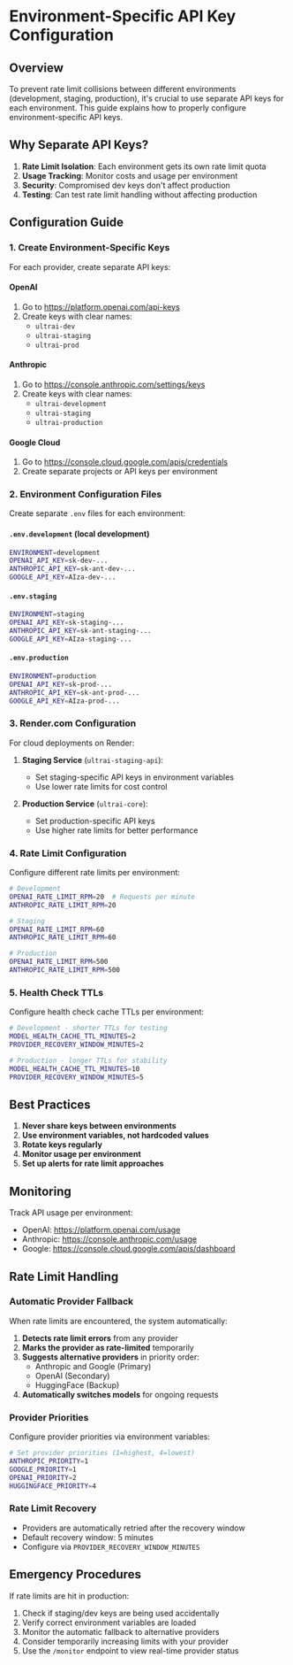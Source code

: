 # Environment-Specific API Key Configuration

## Overview

To prevent rate limit collisions between different environments (development, staging, production), it's crucial to use separate API keys for each environment. This guide explains how to properly configure environment-specific API keys.

## Why Separate API Keys?

1. **Rate Limit Isolation**: Each environment gets its own rate limit quota
2. **Usage Tracking**: Monitor costs and usage per environment
3. **Security**: Compromised dev keys don't affect production
4. **Testing**: Can test rate limit handling without affecting production

## Configuration Guide

### 1. Create Environment-Specific Keys

For each provider, create separate API keys:

#### OpenAI
1. Go to https://platform.openai.com/api-keys
2. Create keys with clear names:
   - `ultrai-dev`
   - `ultrai-staging`
   - `ultrai-prod`

#### Anthropic
1. Go to https://console.anthropic.com/settings/keys
2. Create keys with clear names:
   - `ultrai-development`
   - `ultrai-staging`
   - `ultrai-production`

#### Google Cloud
1. Go to https://console.cloud.google.com/apis/credentials
2. Create separate projects or API keys per environment

### 2. Environment Configuration Files

Create separate `.env` files for each environment:

#### `.env.development` (local development)
```bash
ENVIRONMENT=development
OPENAI_API_KEY=sk-dev-...
ANTHROPIC_API_KEY=sk-ant-dev-...
GOOGLE_API_KEY=AIza-dev-...
```

#### `.env.staging`
```bash
ENVIRONMENT=staging
OPENAI_API_KEY=sk-staging-...
ANTHROPIC_API_KEY=sk-ant-staging-...
GOOGLE_API_KEY=AIza-staging-...
```

#### `.env.production`
```bash
ENVIRONMENT=production
OPENAI_API_KEY=sk-prod-...
ANTHROPIC_API_KEY=sk-ant-prod-...
GOOGLE_API_KEY=AIza-prod-...
```

### 3. Render.com Configuration

For cloud deployments on Render:

1. **Staging Service** (`ultrai-staging-api`):
   - Set staging-specific API keys in environment variables
   - Use lower rate limits for cost control

2. **Production Service** (`ultrai-core`):
   - Set production-specific API keys
   - Use higher rate limits for better performance

### 4. Rate Limit Configuration

Configure different rate limits per environment:

```bash
# Development
OPENAI_RATE_LIMIT_RPM=20  # Requests per minute
ANTHROPIC_RATE_LIMIT_RPM=20

# Staging
OPENAI_RATE_LIMIT_RPM=60
ANTHROPIC_RATE_LIMIT_RPM=60

# Production
OPENAI_RATE_LIMIT_RPM=500
ANTHROPIC_RATE_LIMIT_RPM=500
```

### 5. Health Check TTLs

Configure health check cache TTLs per environment:

```bash
# Development - shorter TTLs for testing
MODEL_HEALTH_CACHE_TTL_MINUTES=2
PROVIDER_RECOVERY_WINDOW_MINUTES=2

# Production - longer TTLs for stability
MODEL_HEALTH_CACHE_TTL_MINUTES=10
PROVIDER_RECOVERY_WINDOW_MINUTES=5
```

## Best Practices

1. **Never share keys between environments**
2. **Use environment variables, not hardcoded values**
3. **Rotate keys regularly**
4. **Monitor usage per environment**
5. **Set up alerts for rate limit approaches**

## Monitoring

Track API usage per environment:
- OpenAI: https://platform.openai.com/usage
- Anthropic: https://console.anthropic.com/usage
- Google: https://console.cloud.google.com/apis/dashboard

## Rate Limit Handling

### Automatic Provider Fallback

When rate limits are encountered, the system automatically:

1. **Detects rate limit errors** from any provider
2. **Marks the provider as rate-limited** temporarily
3. **Suggests alternative providers** in priority order:
   - Anthropic and Google (Primary)
   - OpenAI (Secondary)
   - HuggingFace (Backup)
4. **Automatically switches models** for ongoing requests

### Provider Priorities

Configure provider priorities via environment variables:
```bash
# Set provider priorities (1=highest, 4=lowest)
ANTHROPIC_PRIORITY=1
GOOGLE_PRIORITY=1
OPENAI_PRIORITY=2
HUGGINGFACE_PRIORITY=4
```

### Rate Limit Recovery

- Providers are automatically retried after the recovery window
- Default recovery window: 5 minutes
- Configure via `PROVIDER_RECOVERY_WINDOW_MINUTES`

## Emergency Procedures

If rate limits are hit in production:
1. Check if staging/dev keys are being used accidentally
2. Verify correct environment variables are loaded
3. Monitor the automatic fallback to alternative providers
4. Consider temporarily increasing limits with your provider
5. Use the `/monitor` endpoint to view real-time provider status